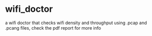 # wifi_doctor
a wifi doctor that checks wifi density and throughput using .pcap and .pcang files, check the pdf report for more info
